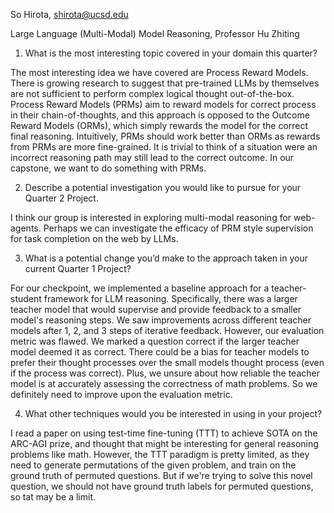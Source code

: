 So Hirota, shirota@ucsd.edu

Large Language (Multi-Modal) Model Reasoning, Professor Hu Zhiting

1. What is the most interesting topic covered in your domain this quarter?

The most interesting idea we have covered are Process Reward Models. There is growing research to suggest that 
pre-trained LLMs by themselves are not sufficient to perform complex logical thought out-of-the-box. Process
Reward Models (PRMs) aim to reward models for correct process in their chain-of-thoughts, and this approach is opposed 
to the Outcome Reward Models (ORMs), which simply rewards the model for the correct final reasoning. Intuitively, PRMs should
work better than ORMs as rewards from PRMs are more fine-grained. It is trivial to think of a situation were an incorrect reasoning
path may still lead to the correct outcome. In our capstone, we want to do something with PRMs.

2. Describe a potential investigation you would like to pursue for your Quarter 2 Project.

I think our group is interested in exploring multi-modal reasoning for web-agents. Perhaps we can investigate the efficacy of PRM
style supervision for task completion on the web by LLMs.

3. What is a potential change you’d make to the approach taken in your current Quarter 1 Project?

For our checkpoint, we implemented a baseline approach for a teacher-student framework for LLM reasoning. Specifically,
there was a larger teacher model that would supervise and provide feedback to a smaller model's reasoning steps. We saw
improvements across different teacher models after 1, 2, and 3 steps of iterative feedback. However, our evaluation metric
was flawed. We marked a question correct if the larger teacher model deemed it as correct. There could be a bias for 
teacher models to prefer their thought processes over the small models thought process (even if the process was correct). 
Plus, we unsure about how reliable the teacher model is at accurately assessing the correctness of math problems. So we definitely
need to improve upon the evaluation metric. 

4. What other techniques would you be interested in using in your project?

I read a paper on using test-time fine-tuning (TTT) to achieve SOTA on the ARC-AGI prize, and thought that might be interesting
for general reasoning problems like math. However, the TTT paradigm is pretty limited, as they need to generate permutations of
the given problem, and train on the ground truth of permuted questions. But if we're trying to solve this novel question,
we should not have ground truth labels for permuted questions, so tat may be a limit. 